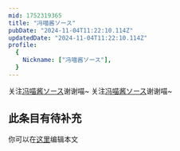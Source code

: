 ```yaml
---
mid: 1752319365
title: "冯喵酱ソース"
pubDate: "2024-11-04T11:22:10.114Z"
updatedDate: "2024-11-04T11:22:10.114Z"
profile:
  {
    Nickname: ["冯喵酱ソース"],
  }
---
```


关注[冯喵酱ソース](https://space.bilibili.com/1752319365)谢谢喵~ 关注[冯喵酱ソース](https://space.bilibili.com/1752319365)谢谢喵~

## 此条目有待补充
你可以在[这里](https://github.com/Yuhanawa/VTuber.ICU/edit/master/src/content/v/冯喵酱ソース/index.md)编辑本文
